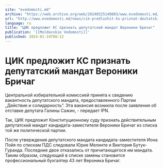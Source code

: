 ```yaml
---
site: "evedomosti.md"
archive: "https://web.archive.org/web/20240325140803/www.evedomosti.md/news/cik-predlozhit-ks-priznat-deutatskij-mandat-veroniki-brichag"
url: "http://www.evedomosti.md/news/cik-predlozhit-ks-priznat-deutatskij-mandat-veroniki-brichag"
language: ru
title: "ЦИК предложит КС признать депутатский мандат Вероники Бричаг"
publication: '[[Moldavskie Vedomosti]]'
published: 2024-01-24T08:12
---
```


# ЦИК предложит КС признать депутатский мандат Вероники Бричаг

Центральной избирательной комиссией принята к сведению вакантность депутатского мандата, предоставленного Партии „Действие и солидарность”. Эта вакансия возникла после заявления об отставке депутата Галины Сажин, - передает IPN.

Так, ЦИК предложит Конституционному суду признать действительным депутатский мандат кандидата-заместителя Вероники Бричаг из списка той же политической партии.

После утверждения депутатского мандата кандидата-заместителя Иона Пойя по спискам ПДС следовали Юрие Мелинте и Виктория Бутук-Гуранда. Последние двое отказались от причитающегося им мандата. Таким образом, следующей в списке замены становится профессиональный бухгалтер 43 лет Вероника Бричаг.